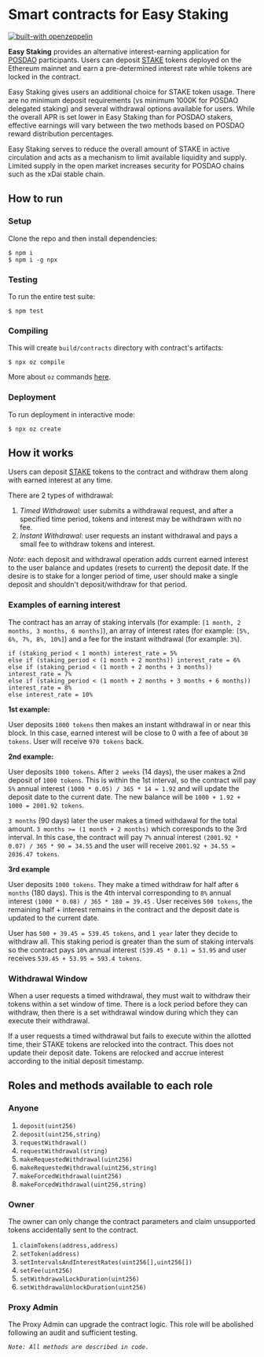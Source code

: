 # Smart contracts for Easy Staking

[![built-with openzeppelin](https://img.shields.io/badge/built%20with-OpenZeppelin-3677FF)](https://docs.openzeppelin.com/)

**Easy Staking** provides an alternative interest-earning application for [POSDAO](https://forum.poa.network/t/posdao-white-paper/2208) participants. Users can deposit [STAKE](https://github.com/xdaichain/stake-token) tokens deployed on the Ethereum mainnet and earn a pre-determined interest rate while tokens are locked in the contract.

Easy Staking gives users an additional choice for STAKE token usage. There are no minimum deposit requirements (vs minimum 1000K for POSDAO delegated staking) and several withdrawal options available for users. While the overall APR is set lower in Easy Staking than for POSDAO stakers, effective earnings will vary between the two methods based on POSDAO reward distribution percentages.

Easy Staking serves to reduce the overall amount of STAKE in active circulation and acts as a mechanism to limit available liquidity and supply. Limited supply in the open market increases security for POSDAO chains such as the xDai stable chain.


## How to run
### Setup
Clone the repo and then install dependencies:
```
$ npm i
$ npm i -g npx
```
### Testing
To run the entire test suite:
```
$ npm test
```
### Compiling
This will create `build/contracts` directory with contract's artifacts:
```
$ npx oz compile
```
More about `oz` commands [here](https://docs.openzeppelin.com/cli).
### Deployment
To run deployment in interactive mode:
```
$ npx oz create
```

## How it works
Users can deposit [STAKE](https://github.com/xdaichain/stake-token) tokens to the contract and withdraw them along with earned interest at any time.

There are 2 types of withdrawal:
1. _Timed Withdrawal:_ user submits a withdrawal request, and after a specified time period, tokens and interest may be withdrawn with no fee.
2. _Instant Withdrawal:_ user requests an instant withdrawal and pays a small fee to withdraw tokens and interest.

*Note:* each deposit and withdrawal operation adds current earned interest to the user balance and updates (resets to current) the deposit date. If the desire is to stake for a longer period of time, user should make a single deposit and shouldn't deposit/withdraw for that period.

### Examples of earning interest

The contract has an array of staking intervals (for example: `[1 month, 2 months, 3 months, 6 months]`), an array of interest rates (for example: `[5%, 6%, 7%, 8%, 10%]`) and a fee for the instant withdrawal (for example: `3%`).

```
if (staking_period < 1 month) interest_rate = 5%
else if (staking_period < (1 month + 2 months)) interest_rate = 6%
else if (staking_period < (1 month + 2 months + 3 months)) interest_rate = 7%
else if (staking_period < (1 month + 2 months + 3 months + 6 months)) interest_rate = 8%
else interest_rate = 10%
```

**1st example:**

User deposits `1000 tokens` then makes an instant withdrawal in or near this block. In this case, earned interest will be close to 0 with a fee of about `30 tokens`. User will receive `970 tokens` back.

**2nd example:**

User deposits `1000 tokens`. After `2 weeks` (14 days), the user makes a 2nd deposit of `1000 tokens`. This is within the 1st interval, so the contract will pay `5%` annual interest `(1000 * 0.05) / 365 * 14 = 1.92` and will update the deposit date to the current date. The new balance will be `1000 + 1.92 + 1000 = 2001.92 tokens`.

`3 months` (90 days) later the user makes a timed withdawal for the total amount. `3 months >= (1 month + 2 months)` which corresponds to the 3rd interval. In this case, the contract will pay `7%` annual interest `(2001.92 * 0.07) / 365 * 90 = 34.55` and the user will receive `2001.92 + 34.55 = 2036.47 tokens`.

**3rd example**

User deposits `1000 tokens`. They make a timed withdraw for half after `6 months` (180 days). This is the 4th interval corresponding to `8%` annual interest `(1000 * 0.08) / 365 * 180 = 39.45` . User receives `500 tokens`, the remaining half + interest remains in the contract and the deposit date is updated to the current date. 

User has `500 + 39.45 = 539.45 tokens`, and `1 year` later they decide to withdraw all. This staking period is greater than the sum of staking intervals so the contract pays `10%` annual interest `(539.45 * 0.1) = 53.95` and user receives `539.45 + 53.95 = 593.4 tokens`.

### Withdrawal Window

When a user requests a timed withdrawal, they must wait to withdraw their tokens within a set window of time. There is a lock period before they can withdraw, then there is a set withdrawal window during which they can execute their withdrawal.

If a user requests a timed withdrawal but fails to execute within the allotted time, their STAKE tokens are relocked into the contract. This does not update their deposit date. Tokens are relocked and accrue interest according to the initial deposit timestamp.


## Roles and methods available to each role

### Anyone
1. `deposit(uint256)`
2. `deposit(uint256,string)`
3. `requestWithdrawal()`
4. `requestWithdrawal(string)`
5. `makeRequestedWithdrawal(uint256)`
6. `makeRequestedWithdrawal(uint256,string)`
7. `makeForcedWithdrawal(uint256)`
8. `makeForcedWithdrawal(uint256,string)`

### Owner
The owner can only change the contract parameters and claim unsupported tokens accidentally sent to the contract.
1. `claimTokens(address,address)`
2. `setToken(address)`
3. `setIntervalsAndInterestRates(uint256[],uint256[])`
4. `setFee(uint256)`
5. `setWithdrawalLockDuration(uint256)`
6. `setWithdrawalUnlockDuration(uint256)`

### Proxy Admin
The Proxy Admin can upgrade the contract logic. This role will be abolished following an audit and sufficient testing.

*`Note: All methods are described in code.`*
